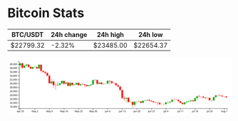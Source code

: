 # Bitcoin Stats

BTC/USDT|24h change|24h high|24h low|
|---|---|---|---|
|$22799.32|-2.32%|$23485.00|$22654.37|

<img src="./chart.svg">
